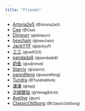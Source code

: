 ```yaml
---
title: "Friends"
---
```


- [Artoria2e5](https://github.com/Artoria2e5) <small>(@Artoria2e5)</small>
- [Cee](http://cee.moe/) <small>(@Cee)</small>
- [Dimpurr](http://dimpurr.com/) <small>(@dimpurr)</small>
- [hexchain](https://hexchain.org/) <small>(@hexchain)</small>
- [JackYYF](https://jackyyf.com/) <small>(@jackyyf)</small>
- [三三](http://oott123.com/) <small>(@oott123)</small>
- [pandada8](https://github.com/pandada8) <small>(@pandada8)</small>
- [奶鱼](https://mxd.moe/) <small>(@sdjnmxd)</small>
- [Starriv](https://starriv.com/) <small>(@starriv)</small>
- [swordfeng](https://swordfeng.github.io/) <small>(@swordfeng)</small>
- [Tundra](https://railgun.im/) <small>(@TundraWork)</small>
- [谦谦](http://xqq.im/) <small>(@xqq)</small>
- [次碳酸钴](https://www.web-tinker.com/) <small>(@YanagiEiichi)</small>
- [Aveline](https://blog.swan.im/) <small>(@ym)</small>
- [ClassicOldSong](https://ccoooss.com/) <small>(@ClassicOldSong)</small>
